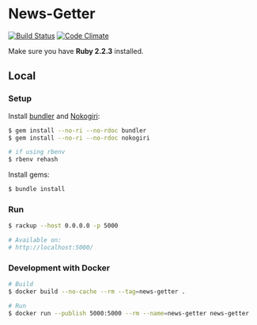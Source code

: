 # News-Getter
[![Build Status](https://travis-ci.org/IIC2113-2015-2-Grupo1/news-getter.svg)](https://travis-ci.org/IIC2113-2015-2-Grupo1/news-getter) [![Code Climate](https://codeclimate.com/github/IIC2113-2015-2-Grupo1/news-getter/badges/gpa.svg)](https://codeclimate.com/github/IIC2113-2015-2-Grupo1/news-getter)

Make sure you have **Ruby 2.2.3** installed.

## Local

### Setup

Install [bundler](http://bundler.io/) and [Nokogiri](http://www.nokogiri.org/):
```sh
$ gem install --no-ri --no-rdoc bundler
$ gem install --no-ri --no-rdoc nokogiri

# if using rbenv
$ rbenv rehash
```

Install gems:
```sh
$ bundle install
```

### Run
```sh
$ rackup --host 0.0.0.0 -p 5000

# Available on:
# http://localhost:5000/
```

### Development with Docker

```sh
# Build
$ docker build --no-cache --rm --tag=news-getter .

# Run
$ docker run --publish 5000:5000 --rm --name=news-getter news-getter
```
